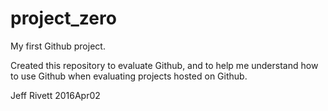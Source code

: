 # project_zero
My first Github project.

Created this repository to evaluate Github, and to help me understand how to use Github when evaluating projects hosted on Github.

Jeff Rivett
2016Apr02

